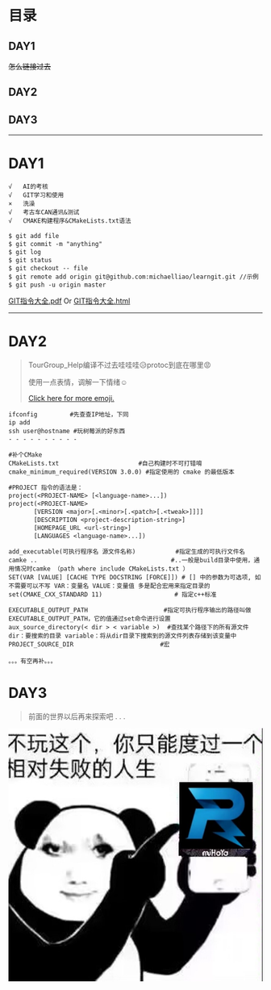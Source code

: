 # 目录
## DAY1
~~怎么链接过去~~
## DAY2
## DAY3

***
# DAY1
```MYLOVE_LANGUAGE
√	AI的考核 
√	GIT学习和使用
×	洗澡
√	考古车CAN通讯&测试
√	CMAKE构建程序&CMakeLists.txt语法
```



``` linux
$ git add file
$ git commit -m "anything"
$ git log
$ git status
$ git checkout -- file
$ git remote add origin git@github.com:michaelliao/learngit.git //示例
$ git push -u origin master
```

[GIT指令大全.pdf](./git-cheat-sheet.pdf) Or [GIT指令大全.html](https://liaoxuefeng.gitee.io/resource.liaoxuefeng.com/git/git-cheat-sheet.pdf)

***

# DAY2
> TourGroup_Help编译不过去哇哇哇:disappointed_relieved:protoc到底在哪里:rage:
> 
> 使用一点表情，调解一下情绪:relaxed:
> 
> [Click here for more emoji.](https://github.com/zhouie/markdown-emoji)
```linux
ifconfig		 #先查查IP地址，下同
ip add 
ssh user@hostname #玩树莓派的好东西
- - - - - - - - - - 
```
```
#补个CMake 
CMakeLists.txt 						#自己构建时不可打错唷
cmake_minimum_required(VERSION 3.0.0) #指定使用的 cmake 的最低版本
```
```
#PROJECT 指令的语法是：
project(<PROJECT-NAME> [<language-name>...])
project(<PROJECT-NAME>
       [VERSION <major>[.<minor>[.<patch>[.<tweak>]]]]
       [DESCRIPTION <project-description-string>]
       [HOMEPAGE_URL <url-string>]
       [LANGUAGES <language-name>...])
```
```
add_executable(可执行程序名 源文件名称) 		   #指定生成的可执行文件名
camke ..									 #..一般是build目录中使用，通用情况时camke （path where include CMakeLists.txt ）
SET(VAR [VALUE] [CACHE TYPE DOCSTRING [FORCE]])	# [] 中的参数为可选项, 如不需要可以不写 VAR：变量名 VALUE：变量值 多是配合宏用来指定目录的
set(CMAKE_CXX_STANDARD 11)					  # 指定c++标准
```
```
EXECUTABLE_OUTPUT_PATH					   #指定可执行程序输出的路径叫做EXECUTABLE_OUTPUT_PATH，它的值通过set命令进行设置
aux_source_directory(< dir > < variable >)	#查找某个路径下的所有源文件 dir：要搜索的目录 variable：将从dir目录下搜索到的源文件列表存储到该变量中
PROJECT_SOURCE_DIR						  #宏 

。。。有空再补。。。
```
# DAY3


>前面的世界以后再来探索吧 . . . 


![](./strange.jpg)